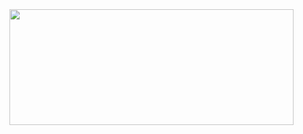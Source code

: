 <img src="https://raw.githubusercontent.com/bornIIcode/bornIIcode/refs/heads/main/gif.gif" style="width: 100%; height: auto; max-width: 506px; max-height: 206px;">
